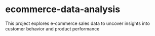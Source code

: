 # ecommerce-data-analysis
This project explores e-commerce sales data to uncover insights into customer behavior and product performance
